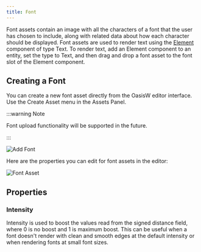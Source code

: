 ```yaml
---
title: Font
---
```


Font assets contain an image with all the characters of a font that the user has chosen to include, along with related data about how each character should be displayed. Font assets are used to render text using the [Element][1] component of type Text. To render text, add an Element component to an entity, set the type to Text, and then drag and drop a font asset to the font slot of the Element component.

<!-- You can create a Font asset by uploading a font file ending in `.ttf`, `.ttc`, `.otf` or `.dfont`. We convert the uploaded font to a multi-channel signed distance field. This makes a font keep its details at various sizes so you only need to upload one font and use the same one for every size you want to display. The technique might work better for some fonts than others. -->

## Creating a Font

You can create a new font asset directly from the OasisW editor interface. Use the Create Asset menu in the Assets Panel.

:::warning Note

Font upload functionality will be supported in the future.

:::

![Add Font](/img/user-manual/assets/fonts/add-font.png)

Here are the properties you can edit for font assets in the editor:

![Font Asset](/img/user-manual/assets/fonts/font.png)

## Properties

### Intensity

Intensity is used to boost the values read from the signed distance field, where 0 is no boost and 1 is maximum boost. This can be useful when a font doesn't render with clean and smooth edges at the default intensity or when rendering fonts at small font sizes.

<!-- ## Character Presets

Click on a preset to include its characters to the Font asset. Clicking on a preset will add the characters to the existing selection.

## Custom Character Range

If you want to include a specific range of characters to the Font asset, enter the range in Hex and click the Plus icon to add the range to the character selection.

## Font

### Characters

The characters that should be included in the Font asset. If you only need numbers for example, there is no need to include all the other characters of the Font. This is useful to keep Font assets small. Please note that some characters may not exist in the uploaded font.

## Process Font

Click on the Process Font button after you make changes to the Font asset in order to generate a new version. -->

[1]: /user-manual/scenes/components/element/
